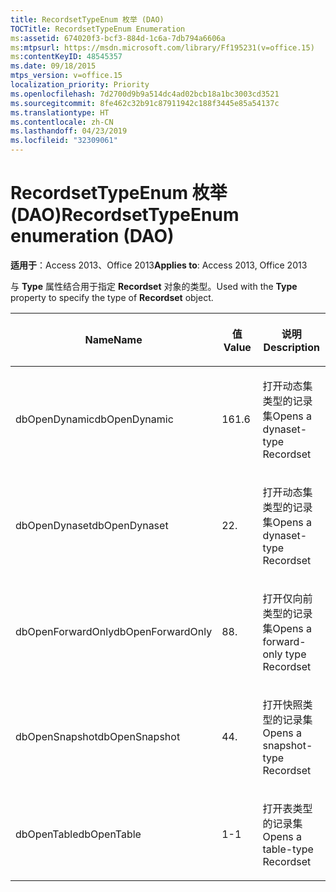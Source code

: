 ```yaml
---
title: RecordsetTypeEnum 枚举 (DAO)
TOCTitle: RecordsetTypeEnum Enumeration
ms:assetid: 674020f3-bcf3-884d-1c6a-7db794a6606a
ms:mtpsurl: https://msdn.microsoft.com/library/Ff195231(v=office.15)
ms:contentKeyID: 48545357
ms.date: 09/18/2015
mtps_version: v=office.15
localization_priority: Priority
ms.openlocfilehash: 7d2700d9b9a514dc4ad02bcb18a1bc3003cd3521
ms.sourcegitcommit: 8fe462c32b91c87911942c188f3445e85a54137c
ms.translationtype: HT
ms.contentlocale: zh-CN
ms.lasthandoff: 04/23/2019
ms.locfileid: "32309061"
---
```

# <a name="recordsettypeenum-enumeration-dao"></a><span data-ttu-id="6f953-102">RecordsetTypeEnum 枚举 (DAO)</span><span class="sxs-lookup"><span data-stu-id="6f953-102">RecordsetTypeEnum enumeration (DAO)</span></span>


<span data-ttu-id="6f953-103">**适用于**：Access 2013、Office 2013</span><span class="sxs-lookup"><span data-stu-id="6f953-103">**Applies to**: Access 2013, Office 2013</span></span>

<span data-ttu-id="6f953-104">与 **Type** 属性结合用于指定 **Recordset** 对象的类型。</span><span class="sxs-lookup"><span data-stu-id="6f953-104">Used with the **Type** property to specify the type of **Recordset** object.</span></span>

<table>
<colgroup>
<col style="width: 33%" />
<col style="width: 33%" />
<col style="width: 33%" />
</colgroup>
<thead>
<tr class="header">
<th><p><span data-ttu-id="6f953-105">Name</span><span class="sxs-lookup"><span data-stu-id="6f953-105">Name</span></span></p></th>
<th><p><span data-ttu-id="6f953-106">值</span><span class="sxs-lookup"><span data-stu-id="6f953-106">Value</span></span></p></th>
<th><p><span data-ttu-id="6f953-107">说明</span><span class="sxs-lookup"><span data-stu-id="6f953-107">Description</span></span></p></th>
</tr>
</thead>
<tbody>
<tr class="odd">
<td><p><span data-ttu-id="6f953-108">dbOpenDynamic</span><span class="sxs-lookup"><span data-stu-id="6f953-108">dbOpenDynamic</span></span></p></td>
<td><p><span data-ttu-id="6f953-109">16</span><span class="sxs-lookup"><span data-stu-id="6f953-109">1.6</span></span></p></td>
<td><p><span data-ttu-id="6f953-110">打开动态集类型的记录集</span><span class="sxs-lookup"><span data-stu-id="6f953-110">Opens a dynaset-type Recordset</span></span></p></td>
</tr>
<tr class="even">
<td><p><span data-ttu-id="6f953-111">dbOpenDynaset</span><span class="sxs-lookup"><span data-stu-id="6f953-111">dbOpenDynaset</span></span></p></td>
<td><p><span data-ttu-id="6f953-112">2</span><span class="sxs-lookup"><span data-stu-id="6f953-112">2.</span></span></p></td>
<td><p><span data-ttu-id="6f953-113">打开动态集类型的记录集</span><span class="sxs-lookup"><span data-stu-id="6f953-113">Opens a dynaset-type Recordset</span></span></p></td>
</tr>
<tr class="odd">
<td><p><span data-ttu-id="6f953-114">dbOpenForwardOnly</span><span class="sxs-lookup"><span data-stu-id="6f953-114">dbOpenForwardOnly</span></span></p></td>
<td><p><span data-ttu-id="6f953-115">8</span><span class="sxs-lookup"><span data-stu-id="6f953-115">8.</span></span></p></td>
<td><p><span data-ttu-id="6f953-116">打开仅向前类型的记录集</span><span class="sxs-lookup"><span data-stu-id="6f953-116">Opens a forward-only type Recordset</span></span></p></td>
</tr>
<tr class="even">
<td><p><span data-ttu-id="6f953-117">dbOpenSnapshot</span><span class="sxs-lookup"><span data-stu-id="6f953-117">dbOpenSnapshot</span></span></p></td>
<td><p><span data-ttu-id="6f953-118">4</span><span class="sxs-lookup"><span data-stu-id="6f953-118">4.</span></span></p></td>
<td><p><span data-ttu-id="6f953-119">打开快照类型的记录集</span><span class="sxs-lookup"><span data-stu-id="6f953-119">Opens a snapshot-type Recordset</span></span></p></td>
</tr>
<tr class="odd">
<td><p><span data-ttu-id="6f953-120">dbOpenTable</span><span class="sxs-lookup"><span data-stu-id="6f953-120">dbOpenTable</span></span></p></td>
<td><p><span data-ttu-id="6f953-121">1</span><span class="sxs-lookup"><span data-stu-id="6f953-121">-1</span></span></p></td>
<td><p><span data-ttu-id="6f953-122">打开表类型的记录集</span><span class="sxs-lookup"><span data-stu-id="6f953-122">Opens a table-type Recordset</span></span></p></td>
</tr>
</tbody>
</table>

